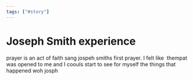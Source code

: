 ```yaml
---
tags: ["#story"]
---
```

# Joseph Smith experience

prayer is an act of faith
sang jospeh smiths first prayer. I felt like  thempat was opened to me and I coouls start to see for myself the things that happened woh josph
